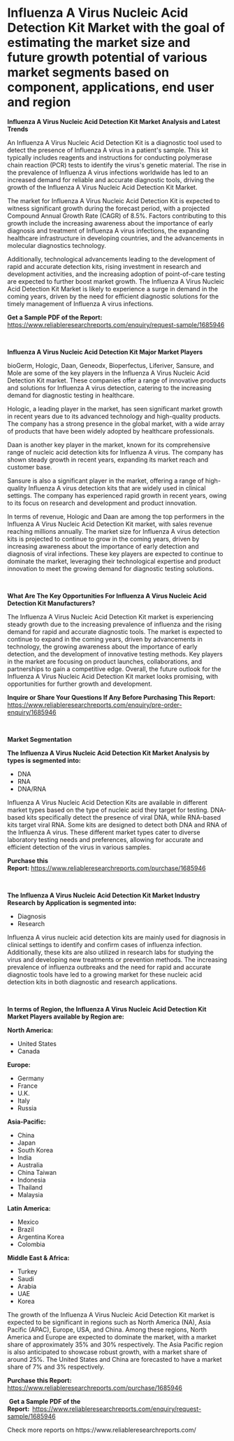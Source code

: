 <p><h1>Influenza A Virus Nucleic Acid Detection Kit Market with the goal of estimating the market size and future growth potential of various market segments based on component, applications, end user and region</h1></p><p><strong>Influenza A Virus Nucleic Acid Detection Kit Market Analysis and Latest Trends</strong></p>
<p><p>An Influenza A Virus Nucleic Acid Detection Kit is a diagnostic tool used to detect the presence of Influenza A virus in a patient's sample. This kit typically includes reagents and instructions for conducting polymerase chain reaction (PCR) tests to identify the virus's genetic material. The rise in the prevalence of Influenza A virus infections worldwide has led to an increased demand for reliable and accurate diagnostic tools, driving the growth of the Influenza A Virus Nucleic Acid Detection Kit Market.</p><p>The market for Influenza A Virus Nucleic Acid Detection Kit is expected to witness significant growth during the forecast period, with a projected Compound Annual Growth Rate (CAGR) of 8.5%. Factors contributing to this growth include the increasing awareness about the importance of early diagnosis and treatment of Influenza A virus infections, the expanding healthcare infrastructure in developing countries, and the advancements in molecular diagnostics technology.</p><p>Additionally, technological advancements leading to the development of rapid and accurate detection kits, rising investment in research and development activities, and the increasing adoption of point-of-care testing are expected to further boost market growth. The Influenza A Virus Nucleic Acid Detection Kit Market is likely to experience a surge in demand in the coming years, driven by the need for efficient diagnostic solutions for the timely management of Influenza A virus infections.</p></p>
<p><strong>Get a Sample PDF of the Report:&nbsp;</strong> <a href="https://www.reliableresearchreports.com/enquiry/request-sample/1685946">https://www.reliableresearchreports.com/enquiry/request-sample/1685946</a></p>
<p>&nbsp;</p>
<p><strong>Influenza A Virus Nucleic Acid Detection Kit Major Market Players</strong></p>
<p><p>bioGerm, Hologic, Daan, Geneodx, Bioperfectus, Liferiver, Sansure, and Mole are some of the key players in the Influenza A Virus Nucleic Acid Detection Kit market. These companies offer a range of innovative products and solutions for Influenza A virus detection, catering to the increasing demand for diagnostic testing in healthcare.</p><p>Hologic, a leading player in the market, has seen significant market growth in recent years due to its advanced technology and high-quality products. The company has a strong presence in the global market, with a wide array of products that have been widely adopted by healthcare professionals.</p><p>Daan is another key player in the market, known for its comprehensive range of nucleic acid detection kits for Influenza A virus. The company has shown steady growth in recent years, expanding its market reach and customer base.</p><p>Sansure is also a significant player in the market, offering a range of high-quality Influenza A virus detection kits that are widely used in clinical settings. The company has experienced rapid growth in recent years, owing to its focus on research and development and product innovation.</p><p>In terms of revenue, Hologic and Daan are among the top performers in the Influenza A Virus Nucleic Acid Detection Kit market, with sales revenue reaching millions annually. The market size for Influenza A virus detection kits is projected to continue to grow in the coming years, driven by increasing awareness about the importance of early detection and diagnosis of viral infections. These key players are expected to continue to dominate the market, leveraging their technological expertise and product innovation to meet the growing demand for diagnostic testing solutions.</p></p>
<p>&nbsp;</p>
<p><strong>What Are The Key Opportunities For Influenza A Virus Nucleic Acid Detection Kit Manufacturers?</strong></p>
<p><p>The Influenza A Virus Nucleic Acid Detection Kit market is experiencing steady growth due to the increasing prevalence of influenza and the rising demand for rapid and accurate diagnostic tools. The market is expected to continue to expand in the coming years, driven by advancements in technology, the growing awareness about the importance of early detection, and the development of innovative testing methods. Key players in the market are focusing on product launches, collaborations, and partnerships to gain a competitive edge. Overall, the future outlook for the Influenza A Virus Nucleic Acid Detection Kit market looks promising, with opportunities for further growth and development.</p></p>
<p><strong>Inquire or Share Your Questions If Any Before Purchasing This Report:</strong> <a href="https://www.reliableresearchreports.com/enquiry/pre-order-enquiry/1685946">https://www.reliableresearchreports.com/enquiry/pre-order-enquiry/1685946</a></p>
<p>&nbsp;</p>
<p><strong>Market Segmentation</strong></p>
<p><strong>The Influenza A Virus Nucleic Acid Detection Kit Market Analysis by types is segmented into:</strong></p>
<p><ul><li>DNA</li><li>RNA</li><li>DNA/RNA</li></ul></p>
<p><p>Influenza A Virus Nucleic Acid Detection Kits are available in different market types based on the type of nucleic acid they target for testing. DNA-based kits specifically detect the presence of viral DNA, while RNA-based kits target viral RNA. Some kits are designed to detect both DNA and RNA of the Influenza A virus. These different market types cater to diverse laboratory testing needs and preferences, allowing for accurate and efficient detection of the virus in various samples.</p></p>
<p><strong>Purchase this Report:&nbsp;</strong><a href="https://www.reliableresearchreports.com/purchase/1685946">https://www.reliableresearchreports.com/purchase/1685946</a></p>
<p>&nbsp;</p>
<p><strong>The Influenza A Virus Nucleic Acid Detection Kit Market Industry Research by Application is segmented into:</strong></p>
<p><ul><li>Diagnosis</li><li>Research</li></ul></p>
<p><p>Influenza A virus nucleic acid detection kits are mainly used for diagnosis in clinical settings to identify and confirm cases of influenza infection. Additionally, these kits are also utilized in research labs for studying the virus and developing new treatments or prevention methods. The increasing prevalence of influenza outbreaks and the need for rapid and accurate diagnostic tools have led to a growing market for these nucleic acid detection kits in both diagnostic and research applications.</p></p>
<p>&nbsp;</p>
<p><strong>In terms of Region, the Influenza A Virus Nucleic Acid Detection Kit Market Players available by Region are:</strong></p>
<p>
    <p> <strong> North America: </strong>
        <ul>
            <li>United States</li>
            <li>Canada</li>
        </ul>
        </p> 
    <p> <strong> Europe: </strong>
        <ul>
            <li>Germany</li>
            <li>France</li>
            <li>U.K.</li>
            <li>Italy</li>
            <li>Russia</li>
        </ul>
        </p> 
    <p> <strong> Asia-Pacific: </strong>
        <ul>
            <li>China</li>
            <li>Japan</li>
            <li>South Korea</li>
            <li>India</li>
            <li>Australia</li>
            <li>China Taiwan</li>
            <li>Indonesia</li>
            <li>Thailand</li>
            <li>Malaysia</li>
        </ul>
        </p> 
    <p> <strong> Latin America: </strong>
        <ul>
            <li>Mexico</li>
            <li>Brazil</li>
            <li>Argentina Korea</li>
            <li>Colombia</li>
        </ul>
        </p> 
    <p> <strong> Middle East & Africa: </strong>
        <ul>
            <li>Turkey</li>
            <li>Saudi</li>
            <li>Arabia</li>
            <li>UAE</li>
            <li>Korea</li>
        </ul>
    </p>
    </p>
<p><p>The growth of the Influenza A Virus Nucleic Acid Detection Kit market is expected to be significant in regions such as North America (NA), Asia Pacific (APAC), Europe, USA, and China. Among these regions, North America and Europe are expected to dominate the market, with a market share of approximately 35% and 30% respectively. The Asia Pacific region is also anticipated to showcase robust growth, with a market share of around 25%. The United States and China are forecasted to have a market share of 7% and 3% respectively.</p></p>
<p><strong>Purchase this Report: </strong><a href="https://www.reliableresearchreports.com/purchase/1685946">https://www.reliableresearchreports.com/purchase/1685946</a></p>
<p>&nbsp;<strong>Get a Sample PDF of the Report:&nbsp;&nbsp;</strong><a href="https://www.reliableresearchreports.com/enquiry/request-sample/1685946">https://www.reliableresearchreports.com/enquiry/request-sample/1685946</a></p>
<p><strong></strong></p>
<p>Check more reports on https://www.reliableresearchreports.com/</p>